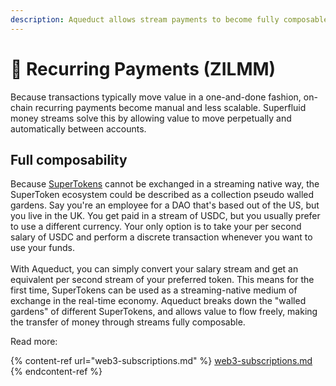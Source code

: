 ```yaml
---
description: Aqueduct allows stream payments to become fully composable
---
```


# 💸 Recurring Payments (ZILMM)

Because transactions typically move value in a one-and-done fashion, on-chain recurring payments become manual and less scalable. Superfluid money streams solve this by allowing value to move perpetually and automatically between accounts.&#x20;

## Full composability&#x20;

Because [SuperTokens](https://docs.superfluid.finance/superfluid/developers/super-tokens) cannot be exchanged in a streaming native way, the SuperToken ecosystem could be described as a collection pseudo walled gardens. Say you're an employee for a DAO that's based out of the US, but you live in the UK. You get paid in a stream of USDC, but you usually prefer to use a different currency. Your only option is to take your per second salary of USDC and perform a discrete transaction whenever you want to use your funds.\
\
With Aqueduct, you can simply convert your salary stream and get an equivalent per second stream of your preferred token. This means for the first time, SuperTokens can be used as a streaming-native medium of exchange in the real-time economy. Aqueduct breaks down the "walled gardens" of different SuperTokens, and allows value to flow freely, making the transfer of money through streams fully composable.&#x20;



Read more:

{% content-ref url="web3-subscriptions.md" %}
[web3-subscriptions.md](web3-subscriptions.md)
{% endcontent-ref %}
